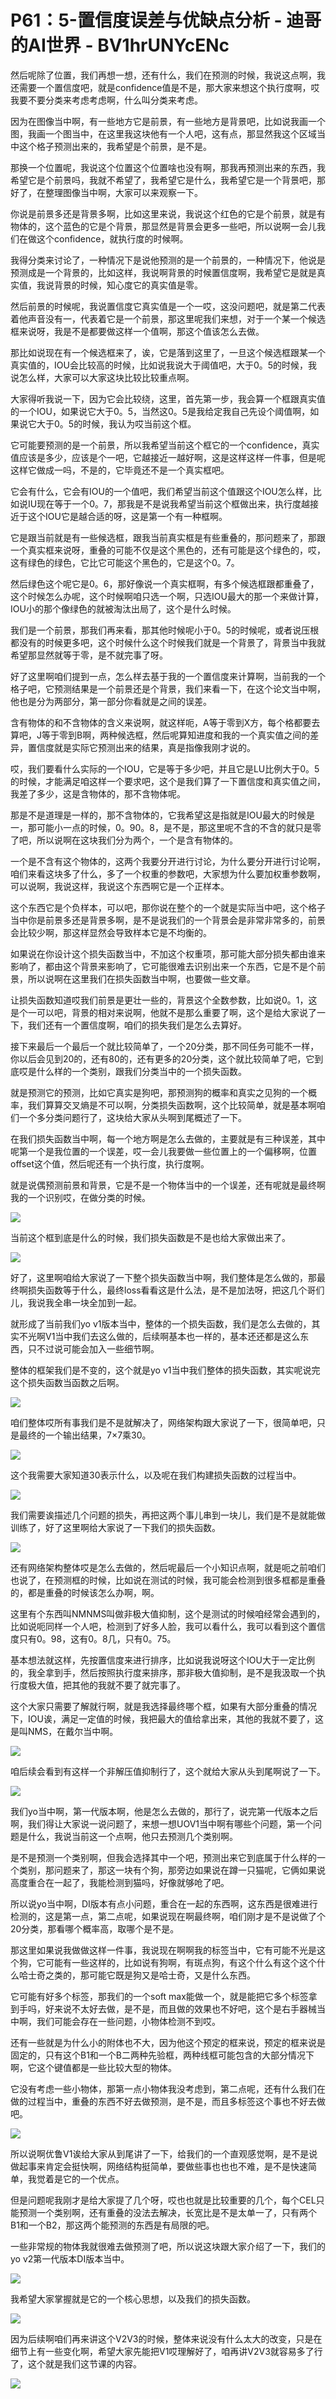 # P61：5-置信度误差与优缺点分析 - 迪哥的AI世界 - BV1hrUNYcENc

然后呢除了位置，我们再想一想，还有什么，我们在预测的时候，我说这点啊，我还需要一个置信度吧，就是confidence值是不是，那大家来想这个执行度啊，哎我要不要分类来考虑考虑啊，什么叫分类来考虑。

因为在图像当中啊，有一些地方它是前景，有一些地方是背景吧，比如说我画一个图，我画一个图当中，在这里我这块他有一个人吧，这有点，那显然我这个区域当中这个格子预测出来的，我希望是个前景，是不是。

那换一个位置呢，我说这个位置这个位置啥也没有啊，那我再预测出来的东西，我希望它是个前景吗，我就不希望了，我希望它是什么，我希望它是一个背景吧，那好了，在整理图像当中啊，大家可以来观察一下。

你说是前景多还是背景多啊，比如这里来说，我说这个红色的它是个前景，就是有物体的，这个蓝色的它是个背景，那显然是背景会更多一些吧，所以说啊一会儿我们在做这个confidence，就执行度的时候啊。

我得分类来讨论了，一种情况下是说他预测的是一个前景的，一种情况下，他说是预测成是一个背景的，比如这样，我说啊背景的时候置信度啊，我希望它是就是真实值，我说背景的时候，知心度它的真实值是零。

然后前景的时候呢，我说置信度它真实值是一个一哎，这没问题吧，就是第二代表着他声音没有一，代表着它是一个前景，那这里呢我们来想，对于一个某一个候选框来说呀，我是不是都要做这样一个值啊，那这个值该怎么去做。

那比如说现在有一个候选框来了，诶，它是落到这里了，一旦这个候选框跟某一个真实值的，IOU会比较高的时候，比如说我说大于阈值吧，大于0。5的时候，我说怎么样，大家可以大家这块比较比较重点啊。

大家得听我说一下，因为它会比较绕，这里，首先第一步，我会算一个框跟真实值的一个IOU，如果说它大于0。5，当然这0。5是我给定我自己先设个阈值啊，如果说它大于0。5的时候，我认为哎当前这个框。

它可能要预测的是一个前景，所以我希望当前这个框它的一个confidence，真实值应该是多少，应该是个一吧，它越接近一越好啊，这是这样这样一件事，但是呢这样它做成一吗，不是的，它毕竟还不是一个真实框吧。

它会有什么，它会有IOU的一个值吧，我们希望当前这个值跟这个IOU怎么样，比如说IU现在等于一个0。7，那我是不是说我希望当前这个框做出来，执行度越接近于这个IOU它是越合适的呀，这是第一个有一种框啊。

它是跟当前就是有一些候选框，跟我当前真实框是有些重叠的，那问题来了，那跟一个真实框来说呀，重叠的可能不仅是这个黑色的，还有可能是这个绿色的，哎，这有绿色的绿色，它比它可能这个黑色的，它是这个0。7。

然后绿色这个呢它是0。6，那好像说一个真实框啊，有多个候选框跟都重叠了，这个时候怎么办呢，这个时候啊咱只选一个啊，只选IOU最大的那一个来做计算，IOU小的那个像绿色的就被淘汰出局了，这个是什么时候。

我们是一个前景，那我们再来看，那其他时候呢小于0。5的时候呢，或者说压根都没有的时候更多吧，这个时候什么这个时候我们就是一个背景了，背景当中我就希望那显然就等于零，是不就完事了呀。

好了这里啊咱们提到一点，怎么样去基于我的一个置信度来计算啊，当前我的一个格子吧，它预测结果是一个前景还是个背景，我们来看一下，在这个论文当中啊，他也是分为两部分，第一部分你看就是之间的误差。

含有物体的和不含物体的含义来说啊，就这样呃，A等于零到X方，每个格都要去算吧，J等于零到B啊，两种候选框，然后呢算知进度和我的一个真实值之间的差异，置信度就是实际它预测出来的结果，真是指像我刚才说的。

哎，我们要看什么实际的一个IOU，它是等于多少吧，并且它是LU比例大于0。5的时候，才能满足咱这样一个要求吧，这个是我们算了一下置信度和真实值之间，我差了多少，这是含物体的，那不含物体呢。

那是不是道理是一样的，那不含物体的，它我希望这是指就是IOU最大的时候是一，那可能小一点的时候，0。90。8，是不是，那这里呢不含的不含的就只是零了吧，所以说啊在这块我们分为两个，一个是含有物体的。

一个是不含有这个物体的，这两个我要分开进行讨论，为什么要分开进行讨论啊，咱们来看这块多了什么，多了一个权重的参数吧，大家想为什么要加权重参数啊，可以说啊，我说这样，我说这个东西啊它是一个正样本。

这个东西它是个负样本，可以吧，那你说在整个的一个就是实际当中吧，这个格子当中你是前景多还是背景多啊，是不是说我们的一个背景会是非常非常多的，前景会比较少啊，那这样显然会导致样本它是不均衡的。

如果说在你设计这个损失函数当中，不加这个权重项，那可能大部分损失都由谁来影响了，都由这个背景来影响了，它可能很难去识别出来一个东西，它是不是个前景，所以说啊在这里我们在损失函数当中啊，也要做一些文章。

让损失函数知道哎我们前景是更壮一些的，背景这个全数参数，比如说0。1，这是个一可以吧，背景的相对来说啊，他就不是那么重要了啊，这个是给大家说了一下，我们还有一个置信度啊，咱们的损失我们是怎么去算好。

接下来最后一个最后一个就比较简单了，一个20分类，那不同任务可能不一样，你以后会见到20的，还有80的，还有更多的20分类，这个就比较简单了吧，它到底哎是什么样的一个类别，跟我们分类当中的一个损失函数。

就是预测它的预测，比如它真实是狗吧，那预测狗的概率和真实之见狗的一个概率，我们算算交叉熵是不可以啊，分类损失函数啊，这个比较简单，就是基本啊咱们一个多分类问题行了，这块给大家从头啊到尾概述了一下。

在我们损失函数当中啊，每一个地方啊是怎么去做的，主要就是有三种误差，其中呢第一个是我位置的一个误差，哎一会儿我要做一些位置上的一个偏移啊，位置offset这个值，然后呢还有一个执行度，执行度啊。

就是说偶预测前景和背景，它是不是一个物体当中的一个误差，还有呢就是最终啊我的一个识别哎，在做分类的时候。



![](img/f4bb6114fceedc8e9f1161cddf6856cf_1.png)

当前这个框到底是什么的时候，我们损失函数是不是也给大家做出来了。

![](img/f4bb6114fceedc8e9f1161cddf6856cf_3.png)

好了，这里啊咱给大家说了一下整个损失函数当中啊，我们整体是怎么做的，那最终啊损失函数等于什么，最终loss看看这是什么法，是不是加法呀，把这几个哥们儿，我说我全串一块全加到一起。

就形成了当前我们yo v1版本当中，整体的一个损失函数，我们是怎么去做的，其实不光啊V1当中我们去这么做的，后续啊基本也一样的，基本还还都是这么东西，只不过说可能会加入一些细节啊。

整体的框架我们是不变的，这个就是yo v1当中我们整体的损失函数，其实呢说完这个损失函数当函数之后啊。



![](img/f4bb6114fceedc8e9f1161cddf6856cf_5.png)

咱们整体哎所有事我们是不是就解决了，网络架构跟大家说了一下，很简单吧，只是最终的一个输出结果，7×7乘30。



![](img/f4bb6114fceedc8e9f1161cddf6856cf_7.png)

这个我需要大家知道30表示什么，以及呢在我们构建损失函数的过程当中。

![](img/f4bb6114fceedc8e9f1161cddf6856cf_9.png)

我们需要诶描述几个问题的损失，再把这两个事儿串到一块儿，我们是不是就能做训练了，好了这里啊给大家说了一下我们的损失函数。



![](img/f4bb6114fceedc8e9f1161cddf6856cf_11.png)

还有网络架构整体哎是怎么去做的，然后呢最后一个小知识点啊，就是呃之前咱们也说了，在预测框的时候，比如说在测试的时候，我可能会检测到很多框都是重叠的，都是重叠的时候该怎么办啊，啊。

这里有个东西叫NMNMS叫做非极大值抑制，这个是测试的时候咱经常会遇到的，比如说呃同样一个人吧，检测到了好多人脸，我可以看什么，我可以看到这个置信度只有0。98，这有0。8几，只有0。75。

基本想法就这样，先按置信度来进行排序，比如说我说呀这个IOU大于一定比例的，我全拿到手，然后按照执行度来排序，那非极大值抑制，是不是我汲取一个执行度极大值，把其他的我就不要了就完事了。

这个大家只需要了解就行啊，就是我选择最终哪个框，如果有大部分重叠的情况下，IOU诶，满足一定值的时候，我把最大的值给拿出来，其他的我就不要了，这是叫NMS，在戴尔当中啊。



![](img/f4bb6114fceedc8e9f1161cddf6856cf_13.png)

咱后续会看到有这样一个非解压值抑制行了，这个就给大家从头到尾啊说了一下。

![](img/f4bb6114fceedc8e9f1161cddf6856cf_15.png)

我们yo当中啊，第一代版本啊，他是怎么去做的，那行了，说完第一代版本之后啊，我们得让大家说一说问题了，来想一想UOV1当中啊有哪些个问题，第一个问题是什么，我说当前这一个点啊，他只去预测几个类别啊。

是不是预测一个类别啊，但我会选择其中一个吧，预测出来它到底属于什么样的一个类别，那问题来了，那这一块有个狗，那旁边如果说在蹲一只猫呢，它俩如果说高度重合在一起了，我能检测到猫吗，好像就够呛了吧。

所以说yo当中啊，DI版本有点小问题，重合在一起的东西啊，这东西是很难进行检测的，这是第一点，第二点呢，如果说现在啊最终啊，咱们刚才是不是说做了个20分类，那看哪个概率高，取哪个是不是。

那这里如果说我做做这样一件事，我说现在啊啊我的标签当中，它有可能不光是这个狗，它可能有一些这样的，比如说有狗啊，有斑点狗，有这个什么有这个这个什么哈士奇之类的，那可能它既是狗又是哈士奇，又是什么东西。

它可能有好多个标签，那我们的一个soft max能做一个，就是能把它多个标签拿到手吗，好来说不太好去做，是不是，而且做的效果也不好吧，这个是右手器械当中啊，我们可能会存在一些问题，小物体检测不到哎。

还有一些就是为什么小的附体也不大，因为他这个预定的框来说，预定的框来说是固定的，只有这个B1和一个B二两种先验框，两种线框可能包含的大部分情况下啊，它这个键值都是一些比较大型的物体。

它没有考虑一些小物体，那第一点小物体我没考虑到，第二点呢，还有什么我们在做的过程当中，重叠的东西不好去做预测，是不是，而且多标签这个事也不好去做吧。



![](img/f4bb6114fceedc8e9f1161cddf6856cf_17.png)

所以说啊优鲁V1诶给大家从到尾讲了一下，给我们的一个直观感觉啊，是不是说做起事来肯定会挺快啊，网络结构挺简单，要做些事也也也不难，是不是快速简单，我觉着是它的一个优点。

但是问题呢我刚才是给大家提了几个呀，哎也也就是比较重要的几个，每个CEL只能预测一个类别啊，还有重叠的没法去解决，长宽比是不是太单一了，只有两个B1和一个B2，那这两个能预测的东西是有局限的吧。

一些非常规的物体我就很难去做预测了吧，所以说这块跟大家介绍了一下，我们的yo v2第一代版本DI版本当中。



![](img/f4bb6114fceedc8e9f1161cddf6856cf_19.png)

我希望大家掌握就是它的一个核心思想，以及我们的损失函数。

![](img/f4bb6114fceedc8e9f1161cddf6856cf_21.png)

因为后续啊咱们再来讲这个V2V3的时候，整体来说没有什么太大的改变，只是在细节上有一些变化啊，希望大家先能把V1哎理解好了，咱再讲V2V3就容易多了行了，这个就是我们这节课的内容。



![](img/f4bb6114fceedc8e9f1161cddf6856cf_23.png)